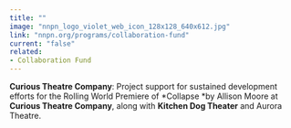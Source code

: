 ```yaml
---
title: ""
image: "nnpn_logo_violet_web_icon_128x128_640x612.jpg"
link: "nnpn.org/programs/collaboration-fund"
current: "false"
related:
- Collaboration Fund
---
```


**Curious Theatre Company**: Project support for sustained development efforts for the Rolling World Premiere of *Collapse *by Allison Moore at **Curious Theatre Company**, along with **Kitchen Dog Theater** and Aurora Theatre.

